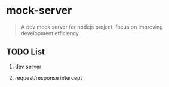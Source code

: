 # mock-server

> A dev mock server for nodejs project, focus on improving development efficiency

## TODO List

1. dev server

2. request/response intercept 